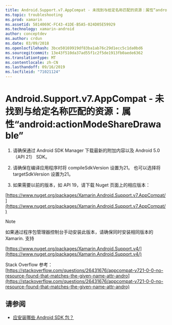 ```yaml
---
title: Android.Support.v7.AppCompat - 未找到与给定名称匹配的资源：属性“android:actionModeShareDrawable”
ms.topic: troubleshooting
ms.prod: xamarin
ms.assetid: 5814069C-FC43-41DE-B5A5-024D05E59929
ms.technology: xamarin-android
author: conceptdev
ms.author: crdun
ms.date: 03/09/2018
ms.openlocfilehash: 3bce50169919df83ba1ab76c29d1ecc5c1da0bd6
ms.sourcegitcommit: 13e43f510da37ad55f1c2f5de1913fb0aede6362
ms.translationtype: MT
ms.contentlocale: zh-CN
ms.lasthandoff: 09/16/2019
ms.locfileid: "71021124"
---
```

# <a name="androidsupportv7appcompat---no-resource-found-that-matches-the-given-name-attr-androidactionmodesharedrawable"></a>Android.Support.v7.AppCompat - 未找到与给定名称匹配的资源：属性“android:actionModeShareDrawable”

1. 请确保通过 Android SDK Manager 下载最新的附加内容以及 Android 5.0 （API 21） SDK。

2. 请确保在编译应用程序时将 compileSdkVersion 设置为21。 也可以选择将 targetSdkVersion 设置为21。

3. 如果需要以前的版本，如 API 19，请下载 Nuget 页面上的相应版本：

[https://www.nuget.org/packages/Xamarin.Android.Support.v7.AppCompat/](https://www.nuget.org/packages/Xamarin.Android.Support.v7.AppCompat/)

> [!NOTE]
> 如果通过程序包管理器控制台手动安装此版本，请确保同时安装相同版本的 Xamarin. 支持

[https://www.nuget.org/packages/Xamarin.Android.Support.v4/](https://www.nuget.org/packages/Xamarin.Android.Support.v4/)

Stack Overflow 参考：[https://stackoverflow.com/questions/26431676/appcompat-v721-0-0-no-resource-found-that-matches-the-given-name-attr-andro](https://stackoverflow.com/questions/26431676/appcompat-v721-0-0-no-resource-found-that-matches-the-given-name-attr-andro)

## <a name="see-also"></a>请参阅

- [应安装哪些 Android SDK 包？](~/android/troubleshooting/questions/install-android-sdk-packages.md)
